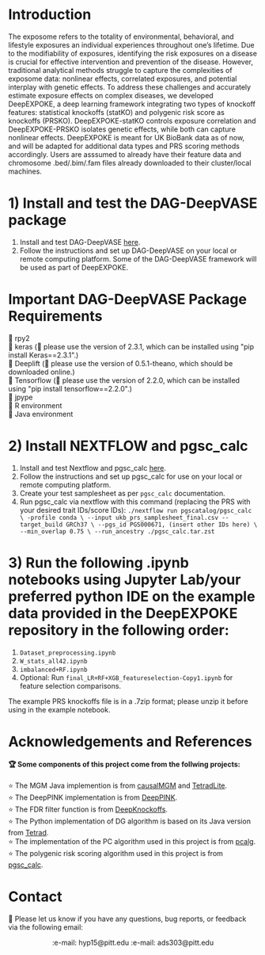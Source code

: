 
# Introduction
The exposome refers to the totality of environmental, behavioral, and lifestyle exposures an individual experiences throughout one’s lifetime. Due to the modifiability of exposures, identifying the risk exposures on a disease is crucial for effective intervention and prevention of the disease. However, traditional analytical methods struggle to capture the complexities of exposome data: nonlinear effects, correlated exposures, and potential interplay with genetic effects. To address these challenges and accurately estimate exposure effects on complex diseases, we developed DeepEXPOKE, a deep learning framework integrating two types of knockoff features: statistical knockoffs (statKO) and polygenic risk score as knockoffs (PRSKO). DeepEXPOKE-statKO controls exposure correlation and DeepEXPOKE-PRSKO isolates genetic effects, while both can capture nonlinear effects. DeepEXPOKE is meant for UK BioBank data as of now, and will be adapted for additional data types and PRS scoring methods accordingly. Users are asssumed to already have their feature data and chromosome .bed/.bim/.fam files already downloaded to their cluster/local machines.
####

# 1) Install and test the DAG-DeepVASE package
1. Install and test DAG-DeepVASE [here](https://github.com/ZhenjiangFan/DAG-deepVASE). 
2. Follow the instructions and set up DAG-DeepVASE on your local or remote computing platform. Some of the DAG-DeepVASE framework will be used as part of DeepEXPOKE.

# Important DAG-DeepVASE Package Requirements

:stars: rpy2\
:stars: keras (:bell: please use the version of 2.3.1, which can be installed using "pip install Keras==2.3.1".)\
:stars: Deeplift (:bell: please use the version of 0.5.1-theano, which should be downloaded online.)\
:stars: Tensorflow (:bell: please use the version of 2.2.0, which can be installed using "pip install tensorflow==2.2.0".)\
:stars: jpype\
:stars: R environment\
:stars: Java environment

# 2) Install NEXTFLOW and pgsc_calc
1. Install and test Nextflow and pgsc_calc [here](https://pgsc-calc.readthedocs.io/en/latest/). 
2. Follow the instructions and set up pgsc_calc for use on your local or remote computing platform.
3. Create your test samplesheet as per ``pgsc_calc`` documentation.
4. Run pgsc_calc via nextflow with this command (replacing the PRS with your desired trait IDs/score IDs):
``./nextflow run pgscatalog/pgsc_calc \
 -profile conda \
 --input ukb_prs_samplesheet_final.csv --target_build GRCh37 \
 --pgs_id PGS000671, (insert other IDs here) \
 --min_overlap 0.75 \
 --run_ancestry ./pgsc_calc.tar.zst``


# 3) Run the following .ipynb notebooks using Jupyter Lab/your preferred python IDE on the example data provided in the DeepEXPOKE repository in the following order:
1. ``Dataset_preprocessing.ipynb``
2. ``W_stats_all42.ipynb``
3. ``imbalanced+RF.ipynb``
4. Optional: Run ``final_LR+RF+XGB_featureselection-Copy1.ipynb`` for feature selection comparisons.

The example PRS knockoffs file is in a .7zip format; please unzip it before using in the example notebook. 

 

# Acknowledgements and References

#### :trophy: Some components of this project come from the follwing projects:
:star: The MGM Java implemention is from [causalMGM](https://github.com/benoslab/causalMGM) and [TetradLite](https://github.com/benoslab/tetradLite).\
:star: The DeepPINK implementation is from [DeepPINK](https://github.com/younglululu/DeepPINK).\
:star: The FDR filter function is from [DeepKnockoffs](https://github.com/msesia/deepknockoffs).\
:star: The Python implementation of DG algorithm is based on its Java version from [Tetrad](https://www.ccd.pitt.edu).\
:star: The implementation of the PC algorithm used in this project is from [pcalg](https://github.com/keiichishima/pcalg).\
:star: The polygenic risk scoring algorithm used in this project is from [pgsc_calc](https://pgsc-calc.readthedocs.io/en/latest/).


# Contact
:email: Please let us know if you have any questions, bug reports, or feedback via the following email:
<p align="center">
    :e-mail: hyp15@pitt.edu
    :e-mail: ads303@pitt.edu
</p>
    


